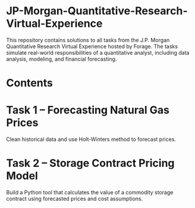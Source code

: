 # JP-Morgan-Quantitative-Research-Virtual-Experience
This repository contains solutions to all tasks from the J.P. Morgan Quantitative Research Virtual Experience hosted by Forage. The tasks simulate real-world responsibilities of a quantitative analyst, including data analysis, modeling, and financial forecasting.

# Contents

# Task 1 – Forecasting Natural Gas Prices
Clean historical data and use Holt-Winters method to forecast prices.

# Task 2 – Storage Contract Pricing Model
Build a Python tool that calculates the value of a commodity storage contract using forecasted prices and cost assumptions.
